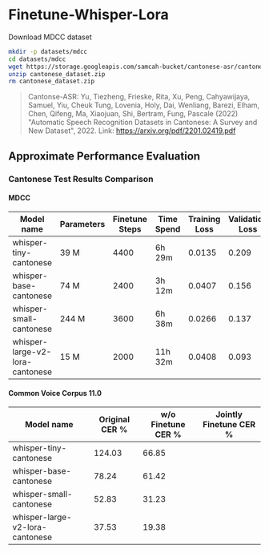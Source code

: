 # Finetune-Whisper-Lora

Download MDCC dataset

```bash
mkdir -p datasets/mdcc
cd datasets/mdcc
wget https://storage.googleapis.com/samcah-bucket/cantonese-asr/cantonese_dataset.zip
unzip cantonese_dataset.zip
rm cantonese_dataset.zip
```

> Cantonse-ASR: Yu, Tiezheng, Frieske, Rita, Xu, Peng, Cahyawijaya, Samuel, Yiu, Cheuk Tung, Lovenia, Holy, Dai, Wenliang, Barezi, Elham, Chen, Qifeng, Ma, Xiaojuan, Shi, Bertram, Fung, Pascale (2022) "Automatic Speech Recognition Datasets in Cantonese: A Survey and New Dataset", 2022. Link: https://arxiv.org/pdf/2201.02419.pdf

## Approximate Performance Evaluation

### Cantonese Test Results Comparison

#### MDCC

| Model name                      | Parameters | Finetune Steps | Time Spend | Training Loss | Validation Loss | CER % |
| ------------------------------- | ---------- | -------------- | ---------- | ------------- | --------------- | ----- |
| whisper-tiny-cantonese          | 39 M       | 4400           | 6h 29m     | 0.0135        | 0.209           | 9.72  |
| whisper-base-cantonese          | 74 M       | 2400           | 3h 12m     | 0.0407        | 0.156           | 8.48  |
| whisper-small-cantonese         | 244 M      | 3600           | 6h 38m     | 0.0266        | 0.137           | 6.16  |
| whisper-large-v2-lora-cantonese | 15 M       | 2000           | 11h 32m    | 0.0408        | 0.093           | 4.58  |

#### Common Voice Corpus 11.0

| Model name                      | Original CER % | w/o Finetune CER % | Jointly Finetune CER % |
| ------------------------------- | -------------- | ------------------ | ---------------------- |
| whisper-tiny-cantonese          | 124.03         | 66.85              |                        |
| whisper-base-cantonese          | 78.24          | 61.42              |                        |
| whisper-small-cantonese         | 52.83          | 31.23              |                        |
| whisper-large-v2-lora-cantonese | 37.53          | 19.38              |                        |
